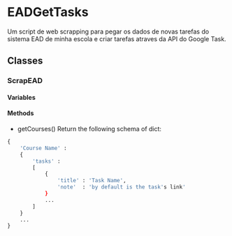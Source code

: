 # EADGetTasks
Um script de web scrapping para pegar os dados de novas tarefas do sistema EAD de minha escola e criar tarefas atraves da API do Google Task.

## Classes
### ScrapEAD
#### Variables
#### Methods
- getCourses()
Return the following schema of dict:
```python
{
    'Course Name' : 
    {
        'tasks' :
        [
            {
                'title' : 'Task Name', 
                'note'  : 'by default is the task's link'
            }
            ...
        ]
    }
    ...
}
```
